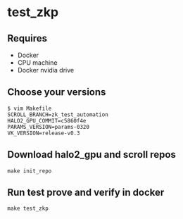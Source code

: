 # test_zkp

## Requires
- Docker
- CPU machine
- Docker nvidia drive

## Choose your versions
```
$ vim Makefile
SCROLL_BRANCH=zk_test_automation
HALO2_GPU_COMMIT=c5860f4e
PARAMS_VERSION=params-0320
VK_VERSION=release-v0.3
```

## Download halo2_gpu and scroll repos
```
make init_repo
```

## Run test prove and verify in docker
```
make test_zkp
```

